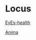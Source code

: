 # Locus

[EyEs-health](https://Strg-zn.github.io/Locus//睑黡.md)

[Anima](https://Strg-zn.github.io/Locus//Anima.md)
